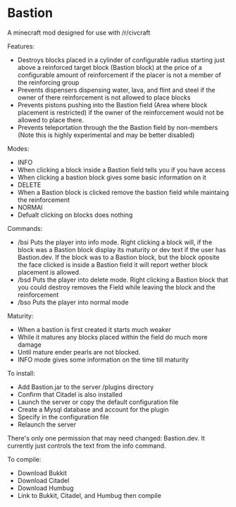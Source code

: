 Bastion
=======

A minecraft mod designed for use with /r/civcraft

Features:
 * Destroys blocks placed in a cylinder of configurable radius starting just above a reinforced target block (Bastion block) at the price of a configurable amount of reinforcement if the placer is not a member of the reinforcing group
 * Prevents dispensers dispensing water, lava, and flint and steel if the owner of there reinforcement is not allowed to place blocks
 * Prevents pistons pushing into the Bastion field (Area where block placement is restricted) if the owner of the reinforcement would not be allowed to place there.
 * Prevents teleportation through the the Bastion field by non-members (Note this is highly experimental and may be better disabled)

Modes:
 * INFO
  * When clicking a block inside a Bastion field tells you if you have access
  * When clicking a bastion block gives some basic information on it
 * DELETE
  * When a Bastion block is clicked remove the bastion field while maintaing the reinforcement
 * NORMAl
  * Defualt clicking on blocks does nothing

Commands:
 * /bsi Puts the player into info mode. Right clicking a block will, if the block was a Bastion block display its maturity or dev text if the user has Bastion.dev. If the block was to a Bastion block, but the block oposite the face clicked is inside a Bastion field it will report wether block placement is allowed.
 * /bsd Puts the player into delete mode. Right clicking a Bastion block that you could destroy removes the Field while leaving the block and the reinforcement
 * /bso Puts the player into normal mode

Maturity:
 * When a bastion is first created it starts much weaker
 * While it matures any blocks placed within the field do much more damage
 * Until mature ender pearls are not blocked.
 * INFO mode gives some information on the time till maturity

To install:
  * Add Bastion.jar to the server /plugins directory
  * Confirm that Citadel is also installed
  * Launch the server or copy the default configuration file
  * Create a Mysql database and account for the plugin
  * Specify in the configuration file
  * Relaunch the server

There's only one permission that may need changed: Bastion.dev. It currently just controls the text from the info command.

To compile:
 * Download Bukkit
 * Download Citadel
 * Download Humbug
 * Link to Bukkit, Citadel, and Humbug then compile
